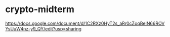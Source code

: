 # crypto-midterm
https://docs.google.com/document/d/1C2RXz0HyT2s_aRr0cZoqBeIN66ROVYsUuW4nz-y9_QY/edit?usp=sharing
